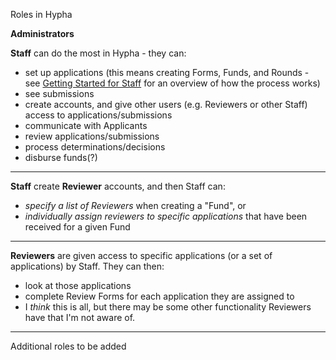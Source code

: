 Roles in Hypha



**Administrators**

**Staff** can do the most in Hypha - they can:
- set up applications (this means creating Forms, Funds, and Rounds - see [Getting Started for Staff](https://docs.hypha.app/gettingstarted_overview/gettingstarted_staff) for an overview of how the process works)
- see submissions
- create accounts, and give other users (e.g. Reviewers or other Staff) access to applications/submissions
- communicate with Applicants
- review applications/submissions
- process determinations/decisions
- disburse funds(?)
___

**Staff** create **Reviewer** accounts, and then Staff can:
- *specify a list of Reviewers* when creating a "Fund", or
- *individually assign reviewers to specific applications* that have been received for a given Fund

___
**Reviewers** are given access to specific applications (or a set of applications) by Staff. They can then:
- look at those applications
- complete Review Forms for each application they are assigned to
- I *think* this is all, but there may be some other functionality Reviewers have that I'm not aware of.

___
Additional roles to be added